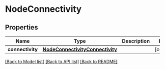 # NodeConnectivity

## Properties
Name | Type | Description | Notes
------------ | ------------- | ------------- | -------------
**connectivity** | [**NodeConnectivityConnectivity**](NodeConnectivityConnectivity.md) |  | [optional] 

[[Back to Model list]](../README.md#documentation-for-models) [[Back to API list]](../README.md#documentation-for-api-endpoints) [[Back to README]](../README.md)

